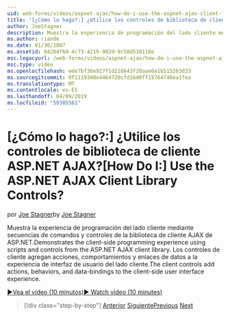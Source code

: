 ```yaml
---
uid: web-forms/videos/aspnet-ajax/how-do-i-use-the-aspnet-ajax-client-library-controls
title: '[¿Cómo lo hago?:] ¿Utilice los controles de biblioteca de cliente ASP.NET AJAX? | Microsoft Docs'
author: JoeStagner
description: Muestra la experiencia de programación del lado cliente mediante secuencias de comandos y controles de la biblioteca de cliente AJAX de ASP.NET. Los controles de cliente agregan acciones, behavio...
ms.author: riande
ms.date: 01/30/2007
ms.assetid: 04204f69-4c73-4219-982d-9c58d510118e
msc.legacyurl: /web-forms/videos/aspnet-ajax/how-do-i-use-the-aspnet-ajax-client-library-controls
msc.type: video
ms.openlocfilehash: ede7bf36e927f1d216643f20aae6e1b515263d33
ms.sourcegitcommit: 0f1119340e4464720cfd16d0ff15764746ea1fea
ms.translationtype: MT
ms.contentlocale: es-ES
ms.lasthandoff: 04/09/2019
ms.locfileid: "59385561"
---
```

# <a name="how-do-i-use-the-aspnet-ajax-client-library-controls"></a><span data-ttu-id="e08b1-105">[¿Cómo lo hago?:] ¿Utilice los controles de biblioteca de cliente ASP.NET AJAX?</span><span class="sxs-lookup"><span data-stu-id="e08b1-105">[How Do I:] Use the ASP.NET AJAX Client Library Controls?</span></span>

<span data-ttu-id="e08b1-106">por [Joe Stagner](https://github.com/JoeStagner)</span><span class="sxs-lookup"><span data-stu-id="e08b1-106">by [Joe Stagner](https://github.com/JoeStagner)</span></span>

<span data-ttu-id="e08b1-107">Muestra la experiencia de programación del lado cliente mediante secuencias de comandos y controles de la biblioteca de cliente AJAX de ASP.NET.</span><span class="sxs-lookup"><span data-stu-id="e08b1-107">Demonstrates the client-side programming experience using scripts and controls from the ASP.NET AJAX client library.</span></span> <span data-ttu-id="e08b1-108">Los controles de cliente agregan acciones, comportamientos y enlaces de datos a la experiencia de interfaz de usuario del lado cliente.</span><span class="sxs-lookup"><span data-stu-id="e08b1-108">The client controls add actions, behaviors, and data-bindings to the client-side user interface experience.</span></span>

[<span data-ttu-id="e08b1-109">&#9654;Vea el vídeo (10 minutos)</span><span class="sxs-lookup"><span data-stu-id="e08b1-109">&#9654; Watch video (10 minutes)</span></span>](https://channel9.msdn.com/Blogs/ASP-NET-Site-Videos/how-do-i-use-the-aspnet-ajax-client-library-controls)

> [!div class="step-by-step"]
> <span data-ttu-id="e08b1-110">[Anterior](how-do-i-aspnet-ajax-enable-an-existing-web-service.md)
> [Siguiente](how-do-i-use-an-aspnet-ajax-scriptmanagerproxy.md)</span><span class="sxs-lookup"><span data-stu-id="e08b1-110">[Previous](how-do-i-aspnet-ajax-enable-an-existing-web-service.md)
[Next](how-do-i-use-an-aspnet-ajax-scriptmanagerproxy.md)</span></span>
